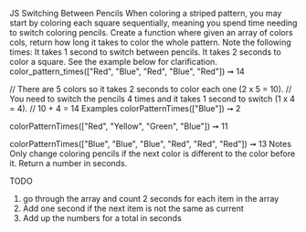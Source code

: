 JS
Switching Between Pencils
When coloring a striped pattern, you may start by coloring each square sequentially, meaning you spend time needing to switch coloring pencils.
Create a function where given an array of colors cols, return how long it takes to color the whole pattern. Note the following times:
It takes 1 second to switch between pencils.
It takes 2 seconds to color a square.
See the example below for clarification.
color_pattern_times(["Red", "Blue", "Red", "Blue", "Red"]) ➞ 14

// There are 5 colors so it takes 2 seconds to color each one (2 x 5 = 10).
// You need to switch the pencils 4 times and it takes 1 second to switch (1 x 4 = 4).
// 10 + 4 = 14
Examples
colorPatternTimes(["Blue"]) ➞ 2

colorPatternTimes(["Red", "Yellow", "Green", "Blue"]) ➞ 11

colorPatternTimes(["Blue", "Blue", "Blue", "Red", "Red", "Red"]) ➞ 13
Notes
Only change coloring pencils if the next color is different to the color before it.
Return a number in seconds.

TODO

1. go through the array and count 2 seconds for each item in the array
2. Add one second if the next item is not the same as current
3. Add up the numbers for a total in seconds

